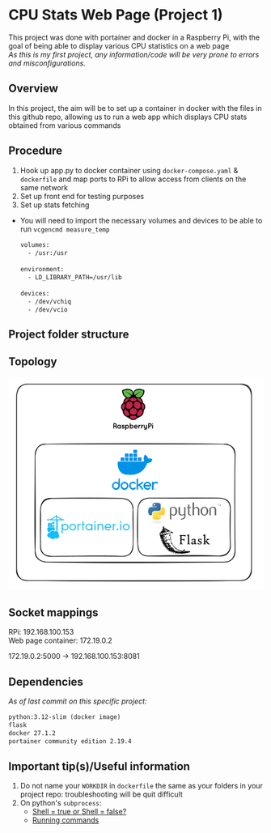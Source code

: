 # CPU Stats Web Page (Project 1)
This project was done with portainer and docker in a Raspberry Pi, with the goal of being able to display various CPU statistics on a web page \
*As this is my first project, any information/code will be very prone to errors and misconfigurations.*

## Overview
In this project, the aim will be to set up a container in docker with the files in this github repo, allowing us to run a web app which displays CPU stats obtained from various commands 

## Procedure
1. Hook up app.py to docker container using `docker-compose.yaml` & `dockerfile` and map ports to RPi to allow access from clients on the same network
2. Set up front end for testing purposes
3. Set up stats fetching 
* You will need to import the necessary volumes and devices to be able to run `vcgencmd measure_temp`
    ```
    volumes:
      - /usr:/usr

    environment:
      - LD_LIBRARY_PATH=/usr/lib

    devices:
      - /dev/vchiq
      - /dev/vcio
    ```

## Project folder structure


## Topology
![alt text](topology.png)

## Socket mappings
RPi: 192.168.100.153 \
Web page container: 172.19.0.2 

172.19.0.2:5000 -> 192.168.100.153:8081


## Dependencies
*As of last commit on this specific project:*
```
python:3.12-slim (docker image)
flask
docker 27.1.2
portainer community edition 2.19.4
```

## Important tip(s)/Useful information
1. Do not name your `WORKDIR` in `dockerfile` the same as your folders in your project repo: troubleshooting will be quit difficult
2. On python's `subprocess`: 
    * [Shell = true or Shell = false?](https://stackoverflow.com/questions/3172470/actual-meaning-of-shell-true-in-subprocess)
    * [Running commands](https://martinheinz.dev/blog/98)

